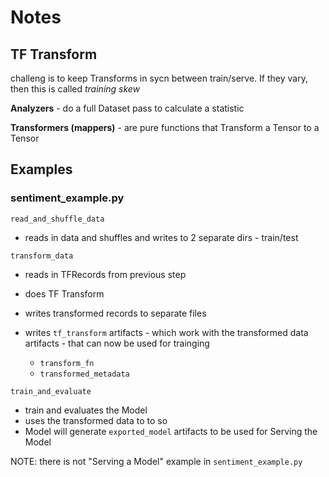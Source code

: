 # Notes

## TF Transform

challeng is to keep Transforms in sycn between train/serve. If they vary, then this is called *training skew*

**Analyzers** - do a full Dataset pass to calculate a statistic

**Transformers (mappers)** - are pure functions that Transform a Tensor to a Tensor

## Examples

### sentiment_example.py

`read_and_shuffle_data`

- reads in data and shuffles and writes to 2 separate dirs - train/test

`transform_data`

- reads in TFRecords from previous step
- does TF Transform
- writes transformed records to separate files
- writes `tf_transform` artifacts - which work with the transformed data artifacts - that can now be used for trainging

  - `transform_fn`
  - `transformed_metadata`


`train_and_evaluate`

- train and evaluates the Model
- uses the transformed data to to so
- Model will generate `exported_model` artifacts to be used for Serving the Model

NOTE: there is not "Serving a Model" example in `sentiment_example.py`
